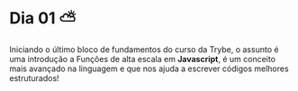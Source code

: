 # Dia 01 ⛅
 
Iniciando o último bloco de fundamentos do curso da Trybe, o assunto é uma introdução a Funções de alta escala em **Javascript**, é um conceito mais avançado na linguagem e que nos ajuda a escrever códigos melhores estruturados!